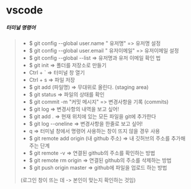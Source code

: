 # vscode

##### 터미널 명령어

>* $ git config --global user.name " 유저명" => 유저명 설정
>* $ git config --global user.email " 유저이메일" => 유저이메일 설정
>* $ git config --global --list => 유저명과 유저 이메일 확인 법
>* $ git init => 폴더를 저장소로 만들기
>* Ctrl + ` => 터미널 창 열기
>* Ctrl + s => 파일 저장
>* $ git add (파일명) => 무대위로 올린다. (staging area)
>* $ git status => 파일의 상태를 확인
>* $ git commit -m "커밋 메시지" => 변경사항을 기록 (commits)
>* $ git log => 변경사항의 내역을 보고 싶어!
>* $ git add . => 현재 위치에 있는 모든 파일을 git에 추가한다
>* $ git log --oneline => 변경사항을 한줄로 보고 싶어!
>* q => 터미널 창에서 명령어 사용하는 창이 뜨지 않을 경우 사용
>* $ git remote add origin (내 github 주소) => 내 깃허브의 주소를 추가해 주는 단계
>* $ git remote -v => 연결된 github의 주소를 확인하는 방법
>* $ git remote rm origin => 연결된 github의 주소를 삭제하는 방법
>* $ git push origin master => github에 파일을 업로드 하는 방법
>
>(로그인 창이 뜨는 데 -> 본인이 맞는지 확인하는 것임)

